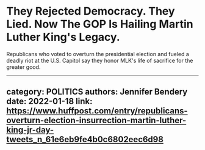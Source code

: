 # They Rejected Democracy. They Lied. Now The GOP Is Hailing Martin Luther King's Legacy.

Republicans who voted to overturn the presidential election and fueled a deadly riot at the U.S. Capitol say they honor MLK's life of sacrifice for the greater good.

---
category: POLITICS
authors: Jennifer Bendery
date: 2022-01-18
link: https://www.huffpost.com/entry/republicans-overturn-election-insurrection-martin-luther-king-jr-day-tweets_n_61e6eb9fe4b0c6802eec6d98
---
